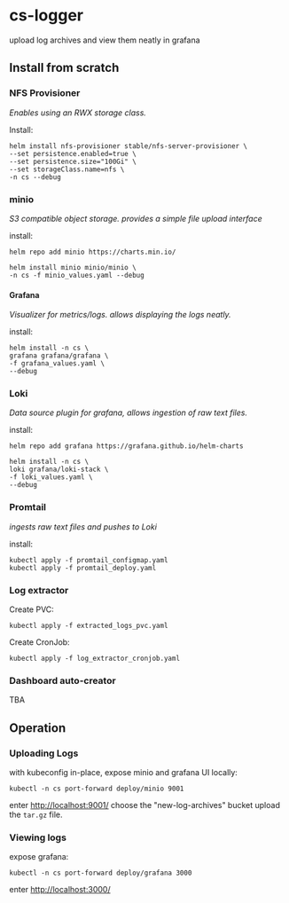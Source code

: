 # cs-logger
upload log archives and view them neatly in grafana

## Install from scratch

### NFS Provisioner
*Enables using an RWX storage class.*

Install:
```
helm install nfs-provisioner stable/nfs-server-provisioner \
--set persistence.enabled=true \
--set persistence.size="100Gi" \
--set storageClass.name=nfs \
-n cs --debug
```

### minio
*S3 compatible object storage. provides a simple file upload interface*

install:

```
helm repo add minio https://charts.min.io/

helm install minio minio/minio \
-n cs -f minio_values.yaml --debug
```

#### Grafana
*Visualizer for metrics/logs. allows displaying the logs neatly.*

install:
```
helm install -n cs \
grafana grafana/grafana \
-f grafana_values.yaml \
--debug
```

### Loki
*Data source plugin for grafana, allows ingestion of raw text files.*

install:
```
helm repo add grafana https://grafana.github.io/helm-charts

helm install -n cs \
loki grafana/loki-stack \
-f loki_values.yaml \
--debug
```

### Promtail
*ingests raw text files and pushes to Loki*

install:
```
kubectl apply -f promtail_configmap.yaml
kubectl apply -f promtail_deploy.yaml
```

### Log extractor

Create PVC:
```
kubectl apply -f extracted_logs_pvc.yaml
```

Create CronJob:
```
kubectl apply -f log_extractor_cronjob.yaml
```

### Dashboard auto-creator
TBA

## Operation

### Uploading Logs

with kubeconfig in-place, expose minio and grafana UI locally:
```
kubectl -n cs port-forward deploy/minio 9001
```
enter [http://localhost:9001/](http://localhost:9001/)
choose the "new-log-archives" bucket
upload the `tar.gz` file.

### Viewing logs

expose grafana:
```
kubectl -n cs port-forward deploy/grafana 3000
```

enter [http://localhost:3000/](http://localhost:3000/)